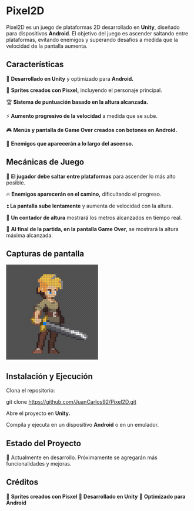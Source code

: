 # Pixel2D

Pixel2D es un juego de plataformas 2D desarrollado en **Unity**, diseñado para dispositivos **Android**. El objetivo del juego es ascender saltando entre plataformas, evitando enemigos y superando desafíos a medida que la velocidad de la pantalla aumenta.

## Características

📱 **Desarrollado en Unity** y optimizado para **Android.**

🎨 **Sprites creados con Pisxel,** incluyendo el personaje principal.

🏆 **Sistema de puntuación basado en la altura alcanzada.**

⚡ **Aumento progresivo de la velocidad** a medida que se sube.

🎮 **Menús y pantalla de Game Over creados con botones en Android.**

🦠 **Enemigos que aparecerán a lo largo del ascenso.**

## Mecánicas de Juego

🎯 **El jugador debe saltar entre plataformas** para ascender lo más alto posible.

🔥 **Enemigos aparecerán en el camino,** dificultando el progreso.

⏫ **La pantalla sube lentamente** y aumenta de velocidad con la altura.

📏 **Un contador de altura** mostrará los metros alcanzados en tiempo real.

🏁 **Al final de la partida, en la pantalla Game Over,** se mostrará la altura máxima alcanzada.

## Capturas de pantalla

![Texto alternativo](img/character.png)

## Instalación y Ejecución

Clona el repositorio:

git clone https://github.com/JuanCarlos92/Pixel2D.git

Abre el proyecto en **Unity.**

Compila y ejecuta en un dispositivo **Android** o en un emulador.

## Estado del Proyecto

📌 Actualmente en desarrollo. Próximamente se agregarán más funcionalidades y mejoras.

## Créditos

🎨 **Sprites creados con Pisxel**
🚀 **Desarrollado en Unity**
📱 **Optimizado para Android**





